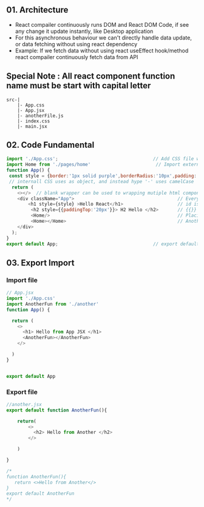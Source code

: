 ## 01. Architecture
- React compailer continuously runs DOM and React DOM Code, if see any change it update instantly, like Desktop application 
- For this asynchronous behaviour we can't directly handle data update, or data fetching without using react dependency
- Example: If we fetch data without using react useEffect hook/method react compailer continuously fetch data from API
## Special Note : All react component function name must be start with capital letter
```
src-|
    |- App.css
    |- App.jsx
    |- anotherFile.js
    |- index.css
    |- main.jsx
```
## 02. Code Fundamental
```js
import './App.css';                                   // Add CSS file with App
import Home from './pages/home'                        // Import external file's component     
function App() {
 const style = {border:'1px solid purple',borderRadius:'10px',padding:'5px'}
 // internall CSS uses as object, and instead hype '-' uses camelCase
  return (
    <></>  // blank wrapper can be used to wrapping mutiple html component
    <div className="App">                                      // Everyrhing should be under ` App ` class
        <h1 style={style} >Hello React</h1>                    // id is id but class is className
         <h2 style={{paddingTop:'20px'}}> H2 Hello </h2>       // {{}} first curly bracket is for JSX second is for object
         <Home/>                                               // Placing Home function component
         <Home></Home>                                         // Another way Placing Home function component
    </div>
  );
}
export default App;                                   // export default ` function name `
```
## 03. Export Import
### Import file
```js
// App.jsx
import './App.css'
import AnotherFun from './another'
function App() {

  return (
    <>
      <h1> Hello from App JSX </h1>
      <AnotherFun></AnotherFun>
    </>

  )
}


export default App
```
### Export file
```js
//another.jsx
export default function AnotherFun(){

    return(
        <>
          <h2> Hello from Another </h2>
        </>

    )

}

/*
function AnotherFun(){
   return <>Hello from Another</>
}
export default AnotherFun
*/
```
